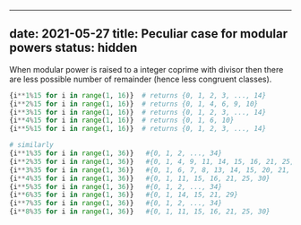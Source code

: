 ---
date: 2021-05-27
title: Peculiar case for modular powers
status: hidden
--

When modular power is raised to a integer coprime with divisor then there are
less possible number of remainder (hence less congruent classes).

```python
{i**1%15 for i in range(1, 16)}  # returns {0, 1, 2, 3, ..., 14}
{i**2%15 for i in range(1, 16)}  # returns {0, 1, 4, 6, 9, 10}
{i**3%15 for i in range(1, 16)}  # returns {0, 1, 2, 3, ..., 14}
{i**4%15 for i in range(1, 16)}  # returns {0, 1, 6, 10}
{i**5%15 for i in range(1, 16)}  # returns {0, 1, 2, 3, ..., 14}

# similarly
{i**1%35 for i in range(1, 36)}   #{0, 1, 2, ..., 34}
{i**2%35 for i in range(1, 36)}   #{0, 1, 4, 9, 11, 14, 15, 16, 21, 25, 29, 30}
{i**3%35 for i in range(1, 36)}   #{0, 1, 6, 7, 8, 13, 14, 15, 20, 21, 22, 27, 28, 29, 34}
{i**4%35 for i in range(1, 36)}   #{0, 1, 11, 15, 16, 21, 25, 30}
{i**5%35 for i in range(1, 36)}   #{0, 1, 2, ..., 34}
{i**6%35 for i in range(1, 36)}   #{0, 1, 14, 15, 21, 29}
{i**7%35 for i in range(1, 36)}   #{0, 1, 2, ..., 34}
{i**8%35 for i in range(1, 36)}   #{0, 1, 11, 15, 16, 21, 25, 30}
```
